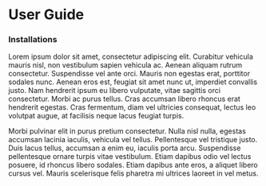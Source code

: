 User Guide
==========

### Installations

Lorem ipsum dolor sit amet, consectetur adipiscing elit. Curabitur vehicula mauris nisl, non vestibulum sapien vehicula ac. Aenean aliquam rutrum consectetur. Suspendisse vel ante orci. Mauris non egestas erat, porttitor sodales nunc. Aenean eros est, feugiat sit amet nunc ut, imperdiet convallis justo. Nam hendrerit ipsum eu libero vulputate, vitae sagittis orci consectetur. Morbi ac purus tellus. Cras accumsan libero rhoncus erat hendrerit egestas. Cras fermentum, diam vel ultricies consequat, lectus leo volutpat augue, at facilisis neque lacus feugiat turpis.  

Morbi pulvinar elit in purus pretium consectetur. Nulla nisl nulla, egestas accumsan lacinia iaculis, vehicula vel tellus. Pellentesque vel tristique justo. Duis lacus tellus, accumsan a enim eu, iaculis porta arcu. Suspendisse pellentesque ornare turpis vitae vestibulum. Etiam dapibus odio vel lectus posuere, id rhoncus libero sodales. Etiam dapibus ante eros, a aliquet libero cursus vel. Mauris scelerisque felis pharetra mi ultrices laoreet in vel metus.  
